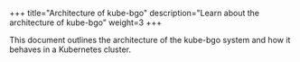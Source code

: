 +++
title="Architecture of kube-bgo"
description="Learn about the architecture of kube-bgo"
weight=3
+++

This document outlines the architecture of the kube-bgo system and how it behaves in a Kubernetes cluster.
